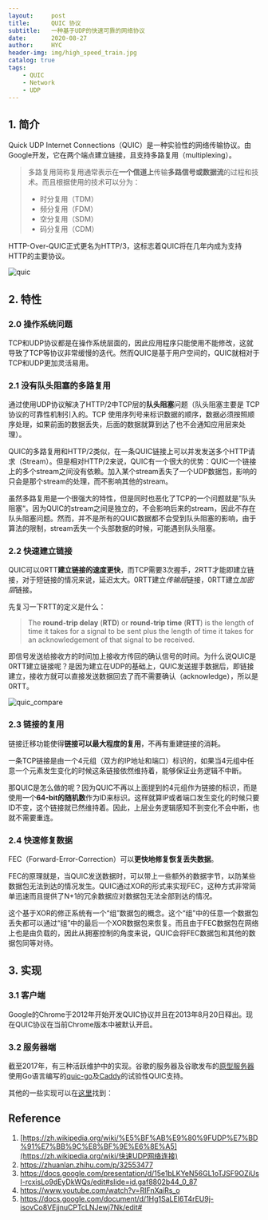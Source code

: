 ```yaml
---
layout:     post
title:      QUIC 协议
subtitle:   一种基于UDP的快速可靠的网络协议
date:       2020-08-27
author:     HYC
header-img: img/high_speed_train.jpg
catalog: true
tags:
    - QUIC
    - Network
    - UDP
---
```


## 1. 简介

Quick UDP Internet Connections（QUIC）是一种实验性的网络传输协议。由Google开发，它在两个端点建立链接，且支持多路复用（multiplexing）。

> 多路复用简称复用通常表示在**一个信道上**传输**多路信号或数据流**的过程和技术。而且根据使用的技术可以分为：
>
> - 时分复用（TDM）
> - 频分复用（FDM）
> - 空分复用（SDM）
> - 码分复用（CDM）



HTTP-Over-QUIC正式更名为HTTP/3，这标志着QUIC将在几年内成为支持HTTP的主要协议。



![quic](http://ychu.top/img/materials/quic.png)



## 2. 特性



### 2.0 操作系统问题

TCP和UDP协议都是在操作系统层面的，因此应用程序只能使用不能修改，这就导致了TCP等协议非常缓慢的迭代。然而QUIC是基于用户空间的，QUIC就相对于TCP和UDP更加灵活易用。



### 2.1 没有队头阻塞的多路复用

通过使用UDP协议解决了HTTP/2中TCP层的**队头阻塞**问题（队头阻塞主要是 TCP 协议的可靠性机制引入的。TCP 使用序列号来标识数据的顺序，数据必须按照顺序处理，如果前面的数据丢失，后面的数据就算到达了也不会通知应用层来处理）。



QUIC的多路复用和HTTP/2类似，在一条QUIC链接上可以并发发送多个HTTP请求（Stream）。但是相对HTTP/2来说，QUIC有一个很大的优势：QUIC一个链接上的多个stream之间没有依赖。加入某个stream丢失了一个UDP数据包，影响的只会是那个stream的处理，而不影响其他的stream。



虽然多路复用是一个很强大的特性，但是同时也恶化了TCP的一个问题就是”队头阻塞“。因为QUIC的stream之间是独立的，不会影响后来的stream，因此不存在队头阻塞问题。然而，并不是所有的QUIC数据都不会受到队头阻塞的影响，由于算法的限制，stream丢失一个头部数据的时候，可能遇到队头阻塞。



### 2.2 快速建立链接

QUIC可以0RTT**建立链接的速度更快**，而TCP需要3次握手，2RTT才能即建立链接，对于短链接的情况来说，延迟太大。0RTT建立*传输层*链接，0RTT建立*加密层*链接。



先复习一下RTT的定义是什么：

> The **round-trip delay** (**RTD**) or **round-trip time** (**RTT**) is the length of time it takes for a signal to be sent plus the length of time it takes for an acknowledgement of that signal to be received.

即信号发送给接收方的时间加上接收方传回的确认信号的时间。为什么说QUIC是0RTT建立链接呢？是因为建立在UDP的基础上，QUIC发送握手数据后，即链接建立，接收方就可以直接发送数据回去了而不需要确认（acknowledge），所以是0RTT。



![quic_compare](http://ychu.top/img/materials/quic_compare.png)



### 2.3 链接的复用

链接迁移功能使得**链接可以最大程度的复用**，不再有重建链接的消耗。



一条TCP链接是由一个4元组（双方的IP地址和端口）标识的，如果当4元组中任意一个元素发生变化的时候这条链接依然维持着，能够保证业务逻辑不中断。



那QUIC是怎么做的呢？因为QUIC不再以上面提到的4元组作为链接的标识，而是使用一个**64-bit的随机数**作为ID来标识。这样就算IP或者端口发生变化的时候只要ID不变，这个链接就已然维持着。因此，上层业务逻辑感知不到变化不会中断，也就不需要重连。



### 2.4 快速修复数据

FEC（Forward-Error-Correction）可以**更快地修复恢复丢失数据**。



FEC的原理就是，当QUIC发送数据时，可以带上一些额外的数据字节，以防某些数据包无法到达的情况发生。QUIC通过XOR的形式来实现FEC，这种方式非常简单迅速而且提供了N+1的冗余数据应对数据包无法全部到达的情况。



这个基于XOR的修正系统有一个“组”数据包的概念。这个“组”中的任意一个数据包丢失都可以通过“组”中的最后一个XOR数据包来恢复。而且由于FEC数据包在网络上也是由负载的，因此从拥塞控制的角度来说，QUIC会将FEC数据包和其他的数据包同等对待。



## 3. 实现



### 3.1 客户端

Google的Chrome于2012年开始开发QUIC协议并且在2013年8月20日释出。现在QUIC协议在当前Chrome版本中被默认开启。



### 3.2 服务器端

截至2017年，有三种活跃维护中的实现。谷歌的服务器及谷歌发布的[原型服务器](https://code.google.com/p/chromium/codesearch#chromium/src/net/tools/quic/quic_server.cc)使用Go语言编写的[quic-go](https://github.com/lucas-clemente/quic-go)及[Caddy](https://zh.wikipedia.org/wiki/Caddy)的试验性QUIC支持。



其他的一些实现可以在[这里](https://github.com/quicwg/base-drafts/wiki/Implementations)找到：



## Reference

1. [https://zh.wikipedia.org/wiki/%E5%BF%AB%E9%80%9FUDP%E7%BD%91%E7%BB%9C%E8%BF%9E%E6%8E%A5](https://zh.wikipedia.org/wiki/快速UDP网络连接)
2. https://zhuanlan.zhihu.com/p/32553477
3. https://docs.google.com/presentation/d/15e1bLKYeN56GL1oTJSF9OZiUsI-rcxisLo9dEyDkWQs/edit#slide=id.gaf8802b44_0_87
4. https://www.youtube.com/watch?v=RIFnXaiRs_o
5. https://docs.google.com/document/d/1Hg1SaLEl6T4rEU9j-isovCo8VEjjnuCPTcLNJewj7Nk/edit#


